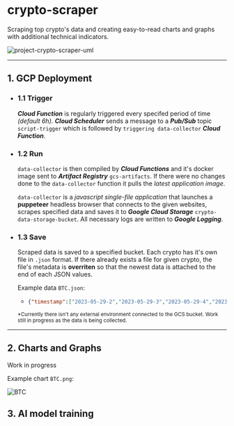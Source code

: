 # crypto-scraper
Scraping top crypto's data and creating easy-to-read charts and graphs with additional technical indicators.

![project-crypto-scraper-uml](https://github.com/frieZZerr/crypto-scraper/assets/105242009/5357beda-90d7-4614-be79-85aa42cb1b3d)

---

## 1. GCP Deployment

- ### 1.1 Trigger
  ***Cloud Function*** is regularly triggered every specifed period of time *(default 6h)*. ***Cloud Scheduler*** sends a message to a ***Pub/Sub***
  topic `script-trigger` which is followed by `triggering data-collector` ***Cloud Function***.

- ### 1.2 Run
  `data-collector` is then compiled by ***Cloud Functions*** and it's docker image sent to ***Artifact Registry*** `gcs-artifacts`. If there
  were no changes done to the `data-collector` function it pulls the *latest application image*.

  `data-collector` is a *javascript single-file application* that launches a **puppeteer** headless browser that connects to the given websites,
  scrapes specified data and saves it to ***Google Cloud Storage*** `crypto-data-storage-bucket`. All necessary logs are written to ***Google Logging***.

- ### 1.3 Save
  Scraped data is saved to a specified bucket. Each crypto has it's own file in `.json` format. If there already exists a file for given crypto,
  the file's metadata is **overriten** so that the newest data is attached to the end of each JSON values.

  Example data `BTC.json`:
  - ``` json
    {"timestamp":["2023-05-29-2","2023-05-29-3","2023-05-29-4","2023-05-30-1","2023-05-30-2","2023-05-30-3","2023-05-30-4","2023-05-31-1","2023-05-31-2","2023-05-31-3","2023-05-31-4","2023-06-01-1","2023-06-01-2","2023-06-01-3","2023-06-01-4","2023-06-02-1","2023-06-02-2","2023-06-02-3","2023-06-02-4","2023-06-03-1","2023-06-03-2","2023-06-03-3","2023-06-03-4","2023-06-04-1","2023-06-04-2","2023-06-04-3","2023-06-04-4","2023-06-05-1","2023-06-05-2","2023-06-05-3","2023-06-05-4","2023-06-06-1","2023-06-06-2","2023-06-06-3","2023-06-06-4","2023-06-07-1","2023-06-07-3","2023-06-07-4","2023-06-08-1","2023-06-08-2","2023-06-08-3","2023-06-08-4","2023-06-09-1","2023-06-09-2","2023-06-09-3","2023-06-09-4","2023-06-10-1","2023-06-10-2","2023-06-10-3","2023-06-10-4","2023-06-11-1","2023-06-11-2","2023-06-11-3","2023-06-11-4","2023-06-12-1","2023-06-12-2","2023-06-12-3","2023-06-12-4","2023-06-13-1","2023-06-13-2","2023-06-13-3","2023-06-14-1","2023-06-14-2","2023-06-14-3","2023-06-14-4","2023-06-15-1","2023-06-15-2","2023-06-15-3","2023-06-15-4","2023-06-16-2","2023-06-16-3","2023-06-16-4","2023-06-17-1","2023-06-17-2","2023-06-17-3","2023-06-17-4","2023-06-18-1","2023-06-18-2","2023-06-18-3","2023-06-18-4","2023-06-19-1","2023-06-19-2","2023-06-19-3","2023-06-19-4","2023-06-20-1","2023-06-20-2","2023-06-20-3","2023-06-20-4","2023-06-21-1","2023-06-21-2","2023-06-21-3","2023-06-22-1","2023-06-22-2","2023-06-22-3","2023-06-22-4","2023-06-23-1","2023-06-23-2","2023-06-23-3","2023-06-23-4","2023-06-24-1","2023-06-24-2","2023-06-24-3","2023-06-24-4","2023-06-25-1","2023-06-25-2","2023-06-25-3","2023-06-25-4","2023-06-26-1","2023-06-26-3","2023-06-26-4","2023-06-27-1","2023-06-27-2","2023-06-27-3","2023-06-27-4","2023-06-28-1","2023-06-28-2","2023-06-28-3","2023-06-28-4","2023-06-29-1","2023-06-29-2","2023-06-29-3","2023-06-29-4","2023-06-30-1","2023-06-30-3","2023-06-30-4","2023-07-01-1","2023-07-01-2","2023-07-01-3","2023-07-01-4","2023-07-02-1","2023-07-02-2","2023-07-02-3","2023-07-02-4","2023-07-03-1","2023-07-03-2","2023-07-03-3","2023-07-03-4","2023-07-04-1","2023-07-04-2","2023-07-04-3","2023-07-04-4","2023-07-05-1","2023-07-05-2","2023-07-05-3","2023-07-05-4","2023-07-06-1","2023-07-06-2","2023-07-06-3","2023-07-06-4","2023-07-07-1","2023-07-07-3","2023-07-08-1"],"price":["27899.84","27626.64","27676.59","27844.83","27870.75","27681.15","27727.16","27662.30","27143.48","26926.20","27101.11","26780.23","26916.69","26898.13","26897.98","27004.50","27082.69","27104.03","27218.79","27151.27","27160.97","27317.91","27018.52","27069.02","27225.32","27190.45","27202.92","26846.73","26785.83","26167.17","25677.63","25740.65","25769.62","26084.32","27074.08","26952.89","26412.15","26204.86","26347.66","26386.47","26736.86","26573.79","26485.69","26649.24","26469.42","26474.99","26316.75","25667.06","25644.83","25782.06","25743.26","25720.23","25762.49","26063.71","25799.30","25969.72","25825.75","25932.40","26060.90","26158.35","25740.06","25984.06","25982.70","25975.46","25108.98","25039.90","24883.24","24935.08","25551.99","25567.00","25792.45","26293.92","26248.28","26577.38","26397.32","26515.51","26532.38","26520.67","26553.24","26399.82","26390.61","26388.10","26434.81","26783.17","26890.59","26764.70","27096.25","28132.04","28715.02","28924.19","29861.21","30287.99","30134.75","29863.41","30055.27","30017.93","30147.94","31201.34","30684.60","30744.90","30638.97","30413.37","30528.72","30764.43","30694.49","30593.15","30446.06","30302.19","30419.36","30156.44","30376.65","30380.68","30525.17","30716.85","30448.26","30302.07","30421.03","30141.51","30165.78","30434.68","30483.47","30416.39","30740.92","30063.62","30469.97","30395.08","30441.32","30572.17","30596.71","30513.69","30528.03","30501.88","30572.54","30768.47","30612.55","31078.81","31050.10","31202.10","31024.24","30964.86","30808.04","30871.90","30684.18","30354.29","30476.29","30504.96","31071.46","30403.57","30226.97","30143.31","30402.50","30283.91"]}
    ```
  
  <sub>*Currently there isn't any external environment connected to the GCS bucket. Work still in progress as the data is being collected.</sub>

---

## 2. Charts and Graphs

  Work in progress

  Example chart `BTC.png`:
  
  ![BTC](https://github.com/frieZZerr/crypto-scraper/assets/105242009/db54bdab-217a-41ce-b832-dfc3728796f4)

## 3. AI model training
